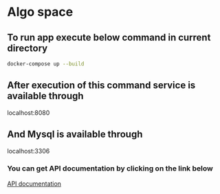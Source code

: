 # Algo space

## To run app execute below command in current directory
```bash
docker-compose up --build
```

## After execution of this command service is available through
localhost:8080

## And Mysql is available through
localhost:3306

### You can get API documentation by clicking on the link below
[API documentation](http://localhost:8080/swagger-ui.html)
